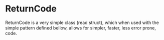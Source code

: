 # ReturnCode

ReturnCode is a very simple class (read struct), which when used with the simple pattern defined bellow, allows for simpler, faster, less error prone, code.